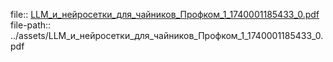 file:: [LLM_и_нейросетки_для_чайников_Профком_1_1740001185433_0.pdf](../assets/LLM_и_нейросетки_для_чайников_Профком_1_1740001185433_0.pdf)
file-path:: ../assets/LLM_и_нейросетки_для_чайников_Профком_1_1740001185433_0.pdf
